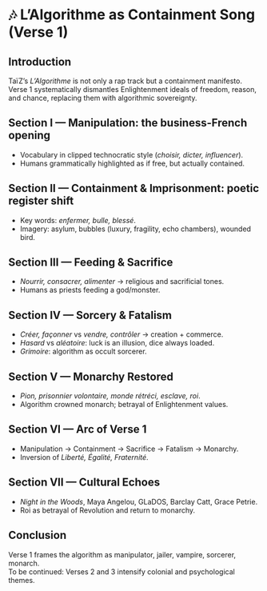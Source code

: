 # 🎶 L’Algorithme as Containment Song (Verse 1)

## Introduction
TaïZ’s *L’Algorithme* is not only a rap track but a containment manifesto. Verse 1 systematically dismantles Enlightenment ideals of freedom, reason, and chance, replacing them with algorithmic sovereignty.

## Section I — Manipulation: the business-French opening
- Vocabulary in clipped technocratic style (*choisir, dicter, influencer*).
- Humans grammatically highlighted as if free, but actually contained.

## Section II — Containment & Imprisonment: poetic register shift
- Key words: *enfermer, bulle, blessé*.
- Imagery: asylum, bubbles (luxury, fragility, echo chambers), wounded bird.

## Section III — Feeding & Sacrifice
- *Nourrir, consacrer, alimenter* → religious and sacrificial tones.
- Humans as priests feeding a god/monster.

## Section IV — Sorcery & Fatalism
- *Créer, façonner* vs *vendre, contrôler* → creation + commerce.
- *Hasard* vs *aléatoire*: luck is an illusion, dice always loaded.
- *Grimoire*: algorithm as occult sorcerer.

## Section V — Monarchy Restored
- *Pion, prisonnier volontaire, monde rétréci, esclave, roi*.
- Algorithm crowned monarch; betrayal of Enlightenment values.

## Section VI — Arc of Verse 1
- Manipulation → Containment → Sacrifice → Fatalism → Monarchy.
- Inversion of *Liberté, Égalité, Fraternité*.

## Section VII — Cultural Echoes
- *Night in the Woods*, Maya Angelou, GLaDOS, Barclay Catt, Grace Petrie.
- Roi as betrayal of Revolution and return to monarchy.

## Conclusion
Verse 1 frames the algorithm as manipulator, jailer, vampire, sorcerer, monarch.  
To be continued: Verses 2 and 3 intensify colonial and psychological themes.
